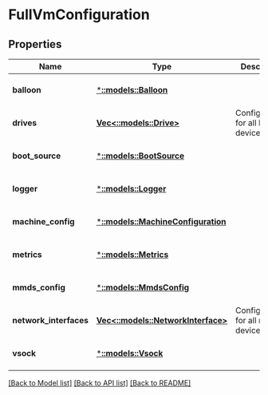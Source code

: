 # FullVmConfiguration

## Properties
Name | Type | Description | Notes
------------ | ------------- | ------------- | -------------
**balloon** | [***::models::Balloon**](Balloon.md) |  | [optional] [default to null]
**drives** | [**Vec<::models::Drive>**](Drive.md) | Configurations for all block devices. | [optional] [default to null]
**boot_source** | [***::models::BootSource**](BootSource.md) |  | [optional] [default to null]
**logger** | [***::models::Logger**](Logger.md) |  | [optional] [default to null]
**machine_config** | [***::models::MachineConfiguration**](MachineConfiguration.md) |  | [optional] [default to null]
**metrics** | [***::models::Metrics**](Metrics.md) |  | [optional] [default to null]
**mmds_config** | [***::models::MmdsConfig**](MmdsConfig.md) |  | [optional] [default to null]
**network_interfaces** | [**Vec<::models::NetworkInterface>**](NetworkInterface.md) | Configurations for all net devices. | [optional] [default to null]
**vsock** | [***::models::Vsock**](Vsock.md) |  | [optional] [default to null]

[[Back to Model list]](../README.md#documentation-for-models) [[Back to API list]](../README.md#documentation-for-api-endpoints) [[Back to README]](../README.md)



